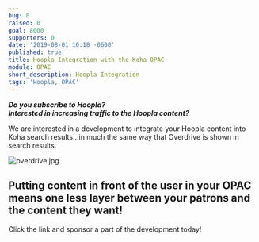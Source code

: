 ```yaml
---
bug: 0
raised: 0
goal: 8000
supporters: 0
date: '2019-08-01 10:18 -0600'
published: true
title: Hoopla Integration with the Koha OPAC
module: OPAC
short_description: Hoopla Integration
tags: 'Hoopla, OPAC'
---
```


**_Do you subscribe to Hoopla?  
Interested in increasing traffic to the Hoopla content?_**

We are interested in a development to integrate your Hoopla content into Koha search results...in much the same way that Overdrive is shown in search results.
  
    
    
![overdrive.jpg]({{site.baseurl}}/source/images/overdrive.jpg)
  
    
## Putting content in front of the user in your OPAC means one less layer between your patrons and the content they want!

Click the link and sponsor a part of the development today!





